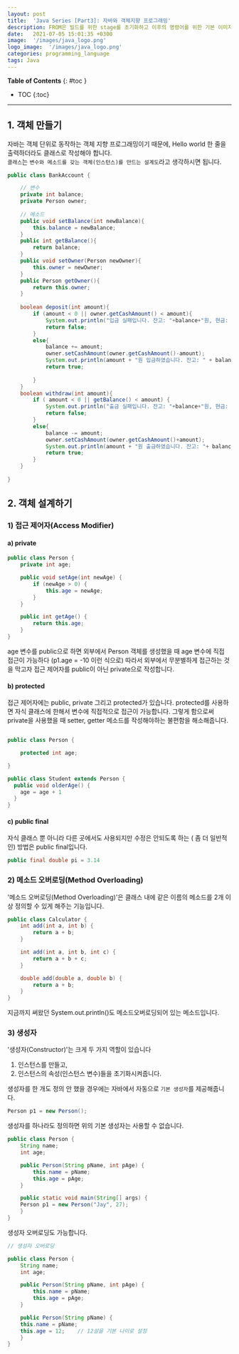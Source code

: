 ```yaml
---
layout: post
title:  'Java Series [Part3]: 자바와 객체지향 프로그래밍'
description: FROM은 빌드를 위한 stage를 초기화하고 이후의 명령어를 위한 기본 이미지를 만듭니다.
date:   2021-07-05 15:01:35 +0300
image:  '/images/java_logo.png'
logo_image:  '/images/java_logo.png'
categories: programming_language
tags: Java
---
```


**Table of Contents**
{: #toc }
*  TOC
{:toc}

---


## 1. 객체 만들기  
자바는 객체 단위로 동작하는 객체 지향 프로그래밍이기 때문에, Hello world 한 줄을 출력하더라도 클래스로 작성해야 합니다.  
`클래스`는 `변수와 메소드를 갖는 객체(인스턴스)를 만드는 설계도`라고 생각하시면 됩니다.

```java
public class BankAccount {

    // 변수
    private int balance;
    private Person owner;
    
    // 메소드
    public void setBalance(int newBalance){
        this.balance = newBalance;
    }
    public int getBalance(){
        return balance;
    }
    public void setOwner(Person newOwner){
        this.owner = newOwner;
    }
    public Person getOwner(){
        return this.owner;
    }
    
    boolean deposit(int amount){
        if (amount < 0 || owner.getCashAmount() < amount){
            System.out.println("입금 실패입니다. 잔고: "+balance+"원, 현금: "+owner.getCashAmount()+"원");
            return false;
        }
        else{
            balance += amount;
            owner.setCashAmount(owner.getCashAmount()-amount);
            System.out.println(amount + "원 입금하였습니다. 잔고: " + balance + "원, 현금: " + owner.getCashAmount() + "원");
            return true;
            
        }
    }
    boolean withdraw(int amount){
        if ( amount < 0 || getBalance() < amount) {
            System.out.println("출금 실패입니다. 잔고: "+balance+"원, 현금: "+owner.getCashAmount()+"원");
            return false;
        }
        else{
            balance -= amount;
            owner.setCashAmount(owner.getCashAmount()+amount);
            System.out.println(amount + "원 출금하였습니다. 잔고: "+ balance + "원, 현금: " + owner.getCashAmount() + "원");
            return true;
        }
    }
    
}
```

## 2. 객체 설계하기  

### 1) 접근 제어자(Access Modifier)  

#### a) private

```java
public class Person {
    private int age;

    public void setAge(int newAge) {
        if (newAge > 0) {
            this.age = newAge;
        }
    }

    public int getAge() {
        return this.age;
    }
}
```  

age 변수를 public으로 하면 외부에서 Person 객체를 생성했을 때 age 변수에 직접 접근이 가능하다 (p1.age = -10 이런 식으로) 따라서 외부에서 무분별하게 접근하는 것을 막고자 
접근 제어자를 public이 아닌 private으로 작성합니다.  

#### b) protected

접근 제어자에는 public, private 그리고 protected가 있습니다. protected를 사용하면 자식 클래스에 한해서 변수에 직접적으로 접근이 가능합니다. 그렇게 함으로써 private을 사용했을 때 setter, getter 메소드를 작성해야하는 불편함을 해소해줍니다.

```java  

public class Person {

    protected int age;

}

public class Student extends Person {
  public void olderAge() {
    age = age + 1
  }
}
```

#### c) public final

자식 클래스 뿐 아니라 다른 곳에서도 사용되지만 수정은 안되도록 하는 ( 좀 더 일반적인) 방법은 public final입니다.

```java
public final double pi = 3.14
```

### 2) 메소드 오버로딩(Method Overloading)  

'메소드 오버로딩(Method Overloading)'은 클래스 내에 같은 이름의 메소드를 2개 이상 정의할 수 있게 해주는 기능입니다.  

```java
public class Calculator {
    int add(int a, int b) {
        return a + b;
    }

    int add(int a, int b, int c) {
        return a + b + c;
    }

    double add(double a, double b) {
        return a + b;
    }
}
```  

지금까지 써왔던 System.out.println()도 메소드오버로딩되어 있는 메소드입니다.

### 3) 생성자

'생성자(Constructor)'는 크게 두 가지 역할이 있습니다

1. 인스턴스를 만들고,
2. 인스턴스의 속성(인스턴스 변수)들을 초기화시켜줍니다.

생성자를 한 개도 정의 안 했을 경우에는 자바에서 자동으로 `기본 생성자`를 제공해줍니다. 

```java
Person p1 = new Person();
```  

생성자를 하나라도 정의하면 위의 기본 생성자는 사용할 수 없습니다.  

```java
public class Person {
    String name;
    int age;

    public Person(String pName, int pAge) {
        this.name = pName;
        this.age = pAge;
    }

    public static void main(String[] args) {
    Person p1 = new Person("Jay", 27);
    }
}  
```   

생성자 오버로딩도 가능합니다.  

```java
// 생성자 오버로딩

public class Person {
    String name;
    int age;

    public Person(String pName, int pAge) {
        this.name = pName;
        this.age = pAge;
    }

    public Person(String pName) {
    this.name = pName;
    this.age = 12;    // 12살을 기본 나이로 설정
    }
}
```
